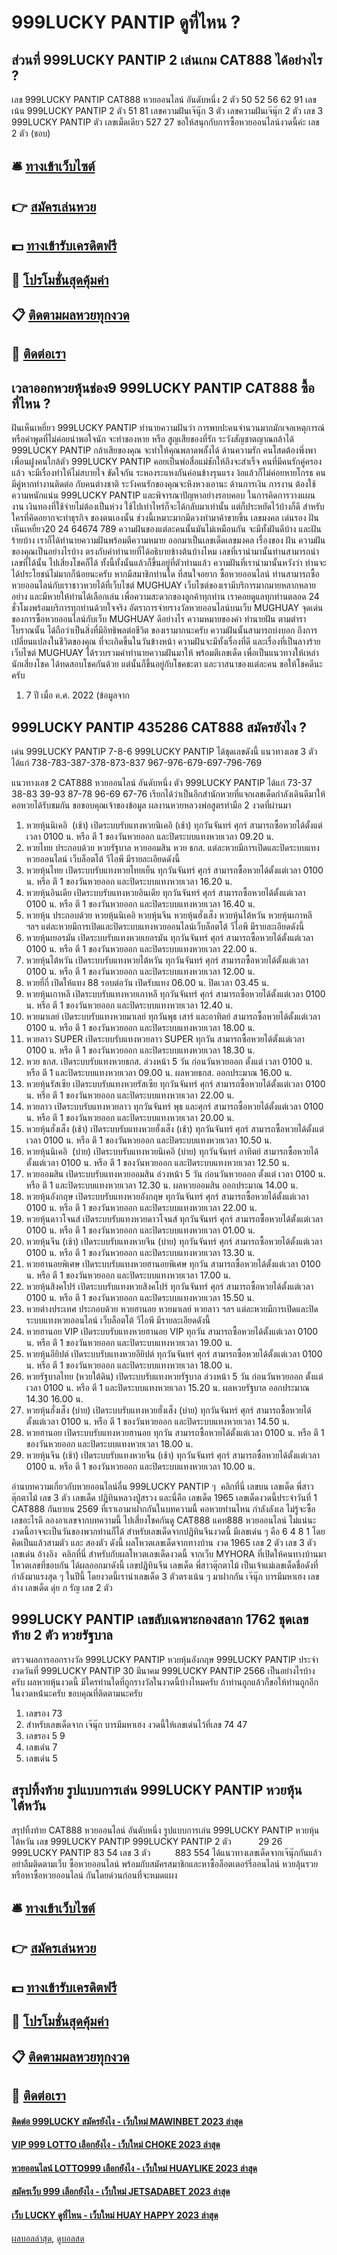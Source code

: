 # 999LUCKY PANTIP ดูที่ไหน ?
## ส่วนที่ 999LUCKY PANTIP 2 เล่นเกม CAT888 ได้อย่างไร ?
เลข 999LUCKY PANTIP CAT888 หวยออนไลน์ อันดับหนึ่ง 2 ตัว 50 52 56 62 91
เลขเน้น 999LUCKY PANTIP 2 ตัว 51 81
เลขความฝันเจ๊นุ๊ก 3 ตัว
เลขความฝันเจ๊นุ๊ก 2 ตัว
เลข 3 999LUCKY PANTIP ตัว
เลขเม็ดเดียว 527 27
ขอให้สนุกกับการซื้อหวยออนไลน์งวดนี้ค่ะ
เลข 2 ตัว (ชอบ)

## 🛎 [ทางเข้าเว็บไซต์](https://bit.ly/3BG5bNw)
## 👉 [สมัครเล่นหวย](https://bit.ly/3BG5bNw)
## 💵 [ทางเข้ารับเครดิตฟรี](https://bit.ly/3C3mvgS)
## 👑 [โปรโมชั่นสุดคุ้มค่า](https://bit.ly/3C3mvgS)
## 📋 [ติดตามผลหวยทุกงวด](https://bit.ly/3C3mvgS)
## 📱 [ติดต่อเรา](https://bit.ly/3C3mvgS)

## เวลาออกหวยหุ้นช่อง9 999LUCKY PANTIP CAT888 ซื้อที่ไหน ?
ฝันเห็นเหยี่ยว 999LUCKY PANTIP ทำนายความฝันว่า การพบปะคนจำนวนมากมักเจอเหตุการณ์ หรือคำพูดที่ไม่ค่อยน่าพอใจนัก จะทำของหาย หรือ สูญเสียของที่รัก ระวังสัญชาตญาณกล้าได้ 999LUCKY PANTIP กล้าเสียของคุณ จะทำให้คุณพลาดพลั้งได้
ด้านความรัก คนโสดต้องพึ่งพาเพื่อนฝูงคนใกล้ตัว 999LUCKY PANTIP คอยเป็นพ่อสื่อแม่ชักให้ถึงจะสำเร็จ คนที่มีคนรักคู่ครองแล้ว จะมีเรื่องทำให้ไม่สบายใจ ขัดใจกัน ระหองระแหงกันค่อนข้างรุนแรง ง้อแล้วก็ไม่ค่อยหายโกรธ คนมีคู่หากทำงานติดต่อ กับคนต่างชาติ ระวังคนรักของคุณจะหึงหวงเอานะ
ด้านการเงิน การงาน ต้องใช้ความหนักแน่น 999LUCKY PANTIP และพิจารณาปัญหาอย่างรอบคอบ ในการคิดการวางแผนงาน เงินทองที่ใช้จ่ายไม่ต้องเป็นห่วง ใช้ไปเท่าไหร่ก็จะได้กลับมาเท่านั้น แต่ก็ประหยัดไว้บ้างก็ดี สำหรับใครที่คิดอยากจะทำธุรกิจ ของตนเองนั้น ช่วงนี้เหมาะมากมีดวงทำมาค้าขายขึ้น
เลขมงคล เด่นรอง ฝันเห็นเหยี่ยว20 24 64674 789
ความฝันของแต่ละคนนั้นมันไม่เหมือนกัน จะมีทั้งฝันดีบ้าง และฝันร้ายบ้าง เราก็ได้ทำนายความฝันพร้อมตีความหมาย ออกมาเป็นเลขเด็ดเลขมงคล เรื่องของ ฝัน ความฝันของคุณเป็นอย่างไรบ้าง ตรงกับคำทำนายที่ได้อธิบายข้างต้นบ้างไหม เลขที่เรานำมานั้นท่านสามารถนำเลขที่ได้นั้น ไปเสี่ยงโชคก็ได้ ทั้งนี้ทั้งนั้นแล้วก็ขึ้นอยู่ที่ตัวท่านแล้ว ความฝันที่เรานำมานั้นหวังว่า ท่านจะได้ประโยชน์ไม่มากก็น้อยนะครับ
หากมีสมาชิกท่านใด ที่สนใจอยาก ซื้อหวยออนไลน์ ท่านสามารถซื้อหวยออนไลน์กับเราชาวหวยได้ที่เว็บไซต์ MUGHUAY เว็บไซต์ของเรามีบริการมากมายหลากหลายอย่าง และมีหวยให้ท่านได้เลือกเล่น เพื่อความสะดวกของลูกค้าทุกท่าน เราคอยดูแลทุกท่านตลอด 24 ชั่วโมงพร้อมบริการทุกท่านด้วยใจจริง
อัตราการจ่ายรางวัลหวยออนไลน์บนเว็บ MUGHUAY
จุดเด่นของการซื้อหวยออนไลน์กับเว็บ MUGHUAY ดีอย่างไร
ความหมายของคำ ทำนายฝัน ตามตำราโบราณนั้น ได้ถือว่าเป็นสิ่งที่มีอิทธิพลต่อชีวิต ของเรามากนะครับ ความฝันนั้นสามารถบ่งบอก ถึงการเปลี่ยนแปลงในชีวิตของคุณ ที่จะเกิดขึ้นในวันข้างหน้า ความฝันจะมีทั้งเรื่องที่ดี และเรื่องที่เป็นลางร้าย เว็บไซต์ MUGHUAY ได้รวบรวมคำทำนายความฝันมาให้ พร้อมตีเลขเด็ด เพื่อเป็นแนวทางให้เหล่านักเสี่ยงโชค ได้ทดสอบโชคกันด้วย แต่นั้นก็ขึ้นอยู่กับโชคชะตา และวาสนาของแต่ละคน ขอให้โชคดีนะครับ
1. 7 ปี เมื่อ ค.ศ. 2022 (ข้อมูลจาก

## 999LUCKY PANTIP 435286 CAT888 สมัครยังไง ?
เด่น 999LUCKY PANTIP 7-8-6 999LUCKY PANTIP ได้ชุดเลขดังนี้
แนวทางเลข 3 ตัว ได้แก่
738-783-387-378-873-837
967-976-679-697-796-769

แนวทางเลข 2 CAT888 หวยออนไลน์ อันดับหนึ่ง ตัว 999LUCKY PANTIP ได้แก่
73-37
38-83
39-93
87-78
96-69
67-76
เรียกได้ว่าเป็นอีกสำนักหวยที่แจกเลขเด็ดกำลังเดินดีมาให้คอหวยได้รับชมกัน
ขอขอบคุณเจ้าของข้อมูล
ผลงานหวยหลวงพ่อสูตรทำมือ 2 งวดที่ผ่านมา
1. หวยหุ้นนิเคอิ  (เช้า) เปิดระบบรับแทงหวยนิเคอิ (เช้า) ทุกวันจันทร์ ศุกร์ สามารถซื้อหวยได้ตั้งแต่เวลา 0100 น. หรือ ตี 1 ของวันหวยออก และปิดระบบแทงหวยเวลา 09.20 น.
2. หวยไทย ประกอบด้วย หวยรัฐบาล หวยออมสิน หวย ธกส. แต่ละหวยมีการเปิดและปิดระบบแทงหวยออนไลน์ เว็บล็อตโต้ วีไอพี มีรายละเอียดดังนี้
3. หวยหุ้นไทย เปิดระบบรับแทงหวยไทยเย็น ทุกวันจันทร์ ศุกร์ สามารถซื้อหวยได้ตั้งแต่เวลา 0100 น. หรือ ตี 1 ของวันหวยออก และปิดระบบแทงหวยเวลา 16.20 น.
4. หวยหุ้นอินเดีย เปิดระบบรับแทงหวยอินเดีย ทุกวันจันทร์ ศุกร์ สามารถซื้อหวยได้ตั้งแต่เวลา 0100 น. หรือ ตี 1 ของวันหวยออก และปิดระบบแทงหวยเวลา 16.40 น.
5. หวยหุ้น ประกอบด้วย หวยหุ้นนิเคอิ หวยหุ้นจีน หวยหุ้นฮั่งเส็ง หวยหุ้นไต้หวัน หวยหุ้นเกาหลี ฯลฯ แต่ละหวยมีการเปิดและปิดระบบแทงหวยออนไลน์เว็บล็อตโต้ วีไอพี มีรายละเอียดดังนี้
6. หวยหุ้นเยอรมัน เปิดระบบรับแทงหวยเยอรมัน ทุกวันจันทร์ ศุกร์ สามารถซื้อหวยได้ตั้งแต่เวลา 0100 น. หรือ ตี 1 ของวันหวยออก และปิดระบบแทงหวยเวลา 22.00 น.
7. หวยหุ้นไต้หวัน เปิดระบบรับแทงหวยไต้หวัน ทุกวันจันทร์ ศุกร์ สามารถซื้อหวยได้ตั้งแต่เวลา 0100 น. หรือ ตี 1 ของวันหวยออก และปิดระบบแทงหวยเวลา 12.00 น.
8. หวยยี่กี่ เปิดให้แทง 88 รอบต่อวัน เปิดรับแทง 06.00 น. ปิดเวลา 03.45 น.
9. หวยหุ้นเกาหลี เปิดระบบรับแทงหวยเกาหลี ทุกวันจันทร์ ศุกร์ สามารถซื้อหวยได้ตั้งแต่เวลา 0100 น. หรือ ตี 1 ของวันหวยออก และปิดระบบแทงหวยเวลา 12.40 น.
10. หวยมาเลย์ เปิดระบบรับแทงหวยมาเลย์ ทุกวันพุธ เสาร์ และอาทิตย์ สามารถซื้อหวยได้ตั้งแต่เวลา 0100 น. หรือ ตี 1 ของวันหวยออก และปิดระบบแทงหวยเวลา 18.00 น.
11. หวยลาว SUPER เปิดระบบรับแทงหวยลาว SUPER ทุกวัน สามารถซื้อหวยได้ตั้งแต่เวลา 0100 น. หรือ ตี 1 ของวันหวยออก และปิดระบบแทงหวยเวลา 18.30 น.
12. หวย ธกส. เปิดระบบรับแทงหวยธกส. ล่วงหน้า 5 วัน ก่อนวันหวยออก ตั้งแต่ เวลา 0100 น. หรือ ตี 1 และปิดระบบแทงหวยเวลา 09.00 น. ผลหวยธกส. ออกประมาณ 16.00 น.
13. หวยหุ้นรัสเซีย เปิดระบบรับแทงหวยรัสเซีย ทุกวันจันทร์ ศุกร์ สามารถซื้อหวยได้ตั้งแต่เวลา 0100 น. หรือ ตี 1 ของวันหวยออก และปิดระบบแทงหวยเวลา 22.00 น.
14. หวยลาว เปิดระบบรับแทงหวยลาว ทุกวันจันทร์ พุธ และศุกร์ สามารถซื้อหวยได้ตั้งแต่เวลา 0100 น. หรือ ตี 1 ของวันหวยออก และปิดระบบแทงหวยเวลา 20.00 น.
15. หวยหุ้นฮั่งเส็ง (เช้า) เปิดระบบรับแทงหวยฮั่งเส็ง (เช้า) ทุกวันจันทร์ ศุกร์ สามารถซื้อหวยได้ตั้งแต่เวลา 0100 น. หรือ ตี 1 ของวันหวยออก และปิดระบบแทงหวยเวลา 10.50 น.
16. หวยหุ้นนิเคอิ  (บ่าย) เปิดระบบรับแทงหวยนิเคอิ (บ่าย) ทุกวันจันทร์ อาทิตย์ สามารถซื้อหวยได้ตั้งแต่เวลา 0100 น. หรือ ตี 1 ของวันหวยออก และปิดระบบแทงหวยเวลา 12.50 น.
17. หวยออมสิน เปิดระบบรับแทงหวยออมสิน ล่วงหน้า 5 วัน ก่อนวันหวยออก ตั้งแต่ เวลา 0100 น. หรือ ตี 1 และปิดระบบแทงหวยเวลา 12.30 น. ผลหวยออมสิน ออกประมาณ 14.00 น.
18. หวยหุ้นอังกฤษ เปิดระบบรับแทงหวยอังกฤษ ทุกวันจันทร์ ศุกร์ สามารถซื้อหวยได้ตั้งแต่เวลา 0100 น. หรือ ตี 1 ของวันหวยออก และปิดระบบแทงหวยเวลา 22.00 น.
19. หวยหุ้นดาวโจนส์ เปิดระบบรับแทงหวยดาวโจนส์ ทุกวันจันทร์ ศุกร์ สามารถซื้อหวยได้ตั้งแต่เวลา 0100 น. หรือ ตี 1 ของวันหวยออก และปิดระบบแทงหวยเวลา 01.00 น.
20. หวยหุ้นจีน (เช้า) เปิดระบบรับแทงหวยจีน (บ่าย) ทุกวันจันทร์ ศุกร์ สามารถซื้อหวยได้ตั้งแต่เวลา 0100 น. หรือ ตี 1 ของวันหวยออก และปิดระบบแทงหวยเวลา 13.30 น.
21. หวยฮานอยพิเศษ เปิดระบบรับแทงหวยฮานอยพิเศษ ทุกวัน สามารถซื้อหวยได้ตั้งแต่เวลา 0100 น. หรือ ตี 1 ของวันหวยออก และปิดระบบแทงหวยเวลา 17.00 น.
22. หวยหุ้นสิงคโปร์ เปิดระบบรับแทงหวยสิงคโปร์ ทุกวันจันทร์ ศุกร์ สามารถซื้อหวยได้ตั้งแต่เวลา 0100 น. หรือ ตี 1 ของวันหวยออก และปิดระบบแทงหวยเวลา 15.50 น.
23. หวยต่างประเทศ ประกอบด้วย หวยฮานอย หวยมาเลย์ หวยลาว ฯลฯ แต่ละหวยมีการเปิดและปิดระบบแทงหวยออนไลน์ เว็บล็อตโต้ วีไอพี มีรายละเอียดดังนี้
24. หวยฮานอย VIP เปิดระบบรับแทงหวยฮานอย VIP ทุกวัน สามารถซื้อหวยได้ตั้งแต่เวลา 0100 น. หรือ ตี 1 ของวันหวยออก และปิดระบบแทงหวยเวลา 19.00 น.
25. หวยหุ้นอียิปต์ เปิดระบบรับแทงหวยอียิปต์ ทุกวันจันทร์ ศุกร์ สามารถซื้อหวยได้ตั้งแต่เวลา 0100 น. หรือ ตี 1 ของวันหวยออก และปิดระบบแทงหวยเวลา 18.00 น.
26. หวยรัฐบาลไทย (หวยใต้ดิน) เปิดระบบรับแทงหวยรัฐบาล ล่วงหน้า 5 วัน ก่อนวันหวยออก ตั้งแต่ เวลา 0100 น. หรือ ตี 1 และปิดระบบแทงหวยเวลา 15.20 น. ผลหวยรัฐบาล ออกประมาณ 14.30 16.00 น.
27. หวยหุ้นฮั่งเส็ง (บ่าย) เปิดระบบรับแทงหวยฮั่งเส็ง (บ่าย) ทุกวันจันทร์ ศุกร์ สามารถซื้อหวยได้ตั้งแต่เวลา 0100 น. หรือ ตี 1 ของวันหวยออก และปิดระบบแทงหวยเวลา 14.50 น.
28. หวยฮานอย เปิดระบบรับแทงหวยฮานอย ทุกวัน สามารถซื้อหวยได้ตั้งแต่เวลา 0100 น. หรือ ตี 1 ของวันหวยออก และปิดระบบแทงหวยเวลา 18.00 น.
29. หวยหุ้นจีน (เช้า) เปิดระบบรับแทงหวยจีน (เช้า) ทุกวันจันทร์ ศุกร์ สามารถซื้อหวยได้ตั้งแต่เวลา 0100 น. หรือ ตี 1 ของวันหวยออก และปิดระบบแทงหวยเวลา 10.00 น.

อ่านบทความเกี่ยวกับหวยออนไลน์อื่น 999LUCKY PANTIP ๆ  คลิกที่นี่
เลขบน
เลขเด็ด พี่สาวตุ๊กตาไม้
เลข 3 ตัว
เลขเด็ด ปฏิทินหลวงปู่สรวง
และนี่คือ เลขเด็ด 1965 เลขเด็ดงวดนี้ประจำวันที่ 1 CAT888 กันยายน 2569 ที่เราเอามาฝากกันในบทความนี้ คอหวยท่านไหน กำลังลังเล ไม่รู้จะซื้อเลขอะไรดี ลองอาเลขจากบทความนี้ ไปเสี่ยงโชคกันดู CAT888 แคท888 หวยออนไลน์ ไม่แน่นะงวดนี้อาจจะเป็นวันของพวกท่านก็ได้
สำหรับเลขเด็ดจากปฏิทินจีนงวดนี้ มีเลขเด่น ๆ คือ 6 4 8 1 โดยคิดเป็นแล้วสามตัว และ สองตัว ดังนี้
ผลโหวตเลขเด็ดจากทางบ้าน งวด 1965
เลข 2 ตัว
เลข 3 ตัว
เลขเด่น
อ้างอิง  คลิกที่นี่
สำหรับกับผลโหวตเลขเด็ดงวดนี้ จากเว็บ MYHORA ที่เปิดให้คนทางบ้านมาโหวตเลขที่ชอบกัน ได้ผลออกมาดังนี้
เลขปฎิทินจีน
เลขเด็ด พี่สาวตุ๊กตาไม้ เป็นเจ้าแม่เลขเด็ดชื่อดังที่กำลังมาแรงสุด ๆ ในปีนี้ โดยงวดนี้เรานำเลขเด็ด 3 ตัวตรงเน้น ๆ มาฝากกัน
เจ๊นุ๊ก บารมีมหาเฮง
เลขล่าง
เลขเด็ด ดุ่ย ภ รัญ
เลข 2 ตัว

## 999LUCKY PANTIP เลขลับเฉพาะกองสลาก 1762 ชุดเลขท้าย 2 ตัว หวยรัฐบาล
ตรวจผลการออกรางวัล 999LUCKY PANTIP หวยหุ้นอังกฤษ 999LUCKY PANTIP ประจำงวดวันที่ 999LUCKY PANTIP 30 มีนาคม 999LUCKY PANTIP 2566
เป็นอย่างไรบ้างครับ ผลหวยหุ้นงวดนี้ มีใครท่านใดที่ถูกรางวัลในงวดนี้บ้างไหมครับ ถ้าท่านถูกแล้วก็ขอให้ท่านถูกอีกในงวดหน้่นะครับ ขอบคุณที่ติดตามนะครับ
1. เลขรอง 73
2. สำหรับเลขเด็ดจาก เจ๊นุ๊ก บารมีมหาเฮง งวดนี้ให้เลขเด่นไว้ที่เลข 74 47
3. เลขรอง 5 9
4. เลขเด่น 7
5. เลขเด่น 5

## สรุปทิ้งท้าย รูปแบบการเล่น 999LUCKY PANTIP หวยหุ้นไต้หวัน
สรุปทิ้งท้าย CAT888 หวยออนไลน์ อันดับหนึ่ง รูปแบบการเล่น 999LUCKY PANTIP หวยหุ้นไต้หวัน เลข 999LUCKY PANTIP 999LUCKY PANTIP 2 ตัว           29 26 999LUCKY PANTIP 83 54
เลข 3 ตัว          883 554
ได้แนวทางเลขเด็ดจากเจ๊นุ๊กกันแล้ว อย่าลืมติดตามเว็บ ซื้อหวยออนไลน์ พร้อมกับสมัครสมาชิกและหาซื้อล็อตเตอร์รี่ออนไลน์ หวยลุ้นรวย หรือหาซื้อหวยออนไลน์ กันโดยด่วนก่อนที่จะหมดแผง

## 🛎 [ทางเข้าเว็บไซต์](https://bit.ly/3BG5bNw)
## 👉 [สมัครเล่นหวย](https://bit.ly/3BG5bNw)
## 💵 [ทางเข้ารับเครดิตฟรี](https://bit.ly/3C3mvgS)
## 👑 [โปรโมชั่นสุดคุ้มค่า](https://bit.ly/3C3mvgS)
## 📋 [ติดตามผลหวยทุกงวด](https://bit.ly/3C3mvgS)
## 📱 [ติดต่อเรา](https://bit.ly/3C3mvgS)

#### [ติดต่อ 999LUCKY สมัครยังไง - เว็บใหม่ MAWINBET 2023 ล่าสุด](https://atom.io/themes/ติดต่อ%20999lucky%20สมัครยังไง%20-%20เว็บใหม่%20mawinbet%202023%20ล่าสุด)
#### [VIP 999 LOTTO เลือกยังไง - เว็บใหม่ CHOKE 2023 ล่าสุด](https://atom.io/themes/vip%20999%20lotto%20เลือกยังไง%20-%20เว็บใหม่%20choke%202023%20ล่าสุด)
#### [หวยออนไลน์ LOTTO999 เลือกยังไง - เว็บใหม่ HUAYLIKE 2023 ล่าสุด](https://atom.io/themes/หวยออนไลน์%20lotto999%20เลือกยังไง%20-%20เว็บใหม่%20huaylike%202023%20ล่าสุด)
#### [สมัครเว็บ 999 เลือกยังไง - เว็บใหม่ JETSADABET 2023 ล่าสุด](https://atom.io/themes/สมัครเว็บ%20999%20เลือกยังไง%20-%20เว็บใหม่%20jetsadabet%202023%20ล่าสุด)
#### [เว็บ LUCKY ดูที่ไหน - เว็บใหม่ HUAY HAPPY 2023 ล่าสุด](https://atom.io/themes/เว็บ%20lucky%20ดูที่ไหน%20-%20เว็บใหม่%20huay%20happy%202023%20ล่าสุด)

[ผลบอลล่าสุด](https://siamsport.tv "ผลบอลล่าสุด"), [ดูบอลสด](https://siamsport.tv/ดูบอลสด "ดูบอลสด")